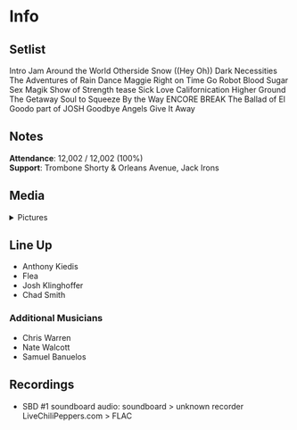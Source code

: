 # Info

## Setlist

Intro Jam
Around the World
Otherside
Snow ((Hey Oh))
Dark Necessities
The Adventures of Rain Dance Maggie
Right on Time
Go Robot
Blood Sugar Sex Magik
Show of Strength tease
Sick Love
Californication
Higher Ground
The Getaway
Soul to Squeeze
By the Way
ENCORE BREAK
The Ballad of El Goodo part of JOSH
Goodbye Angels
Give It Away

## Notes

**Attendance**: 12,002 / 12,002 (100%)
<br>
**Support**: Trombone Shorty & Orleans Avenue, Jack Irons

## Media 

<details>
  <summary>Pictures</summary>
  <!--<img alt="Setlist" title="Setlist" src="_.jpg" height="200" />
  <img alt="Clipping" title="Clipping" src="_.jpg" height="200" />
  <img alt="Flyer" title="Flyer" src="_.jpg" height="200" />-->
</details>

## Line Up

* Anthony Kiedis
* Flea
* Josh Klinghoffer
* Chad Smith

### Additional Musicians

* Chris Warren  
* Nate Walcott  
* Samuel Banuelos

## Recordings

* SBD #1 soundboard audio: soundboard > unknown recorder LiveChiliPeppers.com > FLAC
